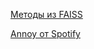 [Методы из FAISS](https://www.pinecone.io/learn/series/faiss/)

[Annoy от Spotify](https://github.com/spotify/annoy?tab=readme-ov-file)
